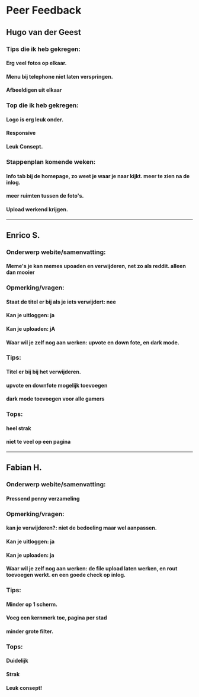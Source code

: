 # Peer Feedback 

## Hugo van der Geest 

### Tips die ik heb gekregen: 
#### Erg veel fotos op elkaar. 
#### Menu bij telephone niet laten verspringen. 
#### Afbeeldigen uit elkaar

### Top die ik heb gekregen: 
#### Logo is erg leuk onder. 
#### Responsive 
#### Leuk Consept. 

### Stappenplan komende weken: 
#### Info tab bij de homepage, zo weet je waar je naar kijkt. meer te zien na de inlog. 
#### meer ruimten tussen de foto's. 
#### Upload werkend krijgen. 

-----------------------------------

## Enrico S.

### Onderwerp webite/samenvatting:
#### Meme's je kan memes upoaden en verwijderen, net zo als reddit. alleen dan mooier 

### Opmerking/vragen: 
#### Staat de titel er bij als je iets verwijdert: nee
#### Kan je uitloggen: ja
#### Kan je uploaden: jA
#### Waar wil je zelf nog aan werken: upvote en down fote, en dark mode. 

### Tips: 
#### Titel er bij bij het verwijderen.
#### upvote en downfote mogelijk toevoegen 
#### dark mode toevoegen voor alle gamers 

### Tops: 
#### heel strak 
#### niet te veel op een pagina 

-----------------------------------

## Fabian H.

### Onderwerp webite/samenvatting:
#### Pressend penny verzameling 

### Opmerking/vragen: 
#### kan je verwijderen?: niet de bedoeling maar wel aanpassen. 
#### Kan je uitloggen: ja
#### Kan je uploaden: ja
#### Waar wil je zelf nog aan werken: de file upload laten werken, en rout toevoegen werkt. en een goede check op inlog. 

### Tips: 
#### Minder op 1 scherm.  
#### Voeg een kernmerk toe, pagina per stad 
#### minder grote filter. 

### Tops: 
#### Duidelijk 
#### Strak 
#### Leuk consept!

